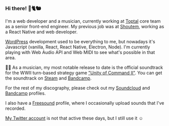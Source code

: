 ### Hi there! 👋🐈🐿️

I'm a web developer and a musician, currently working at [Toptal](https://www.toptal.com/) core team as a senior front-end engineer. My previous job was at [Shoutem](https://shoutem.com/), working as a React Native and web developer.

[WordPress](https://wordpress.org/plugins/file-gallery/) development used to be everything to me, but nowadays it's Javascript (vanilla, React, React Native, Electron, Node). I'm currently playing with Web Audio API and Web MIDI to see what's possible in that area.

🎹🎵 As a musician, my most notable release to date is the official soundtrack for the WWII turn-based strategy game ["Unity of Command II"](https://s.team/a/809230). You can get the soundtrack on [Steam](https://s.team/a/1309670) and [Bandcamp](https://aesqe.bandcamp.com/album/unity-of-command-ii-ost).

For the rest of my discography, please check out my [Soundcloud](https://soundcloud.com/aesqe) and [Bandcamp](https://aesqe.bandcamp.com) profiles.

I also have a [Freesound](https://freesound.org/people/aesqe/) profile, where I occasionally upload sounds that I've recorded.

[My Twitter account](https://twitter.com/aesqe/) is not that active these days, but I still use it ☺️

<!--
**aesqe/aesqe** is a ✨ _special_ ✨ repository because its `README.md` (this file) appears on your GitHub profile.

Here are some ideas to get you started:

- 🔭 I’m currently working on ...
- 🌱 I’m currently learning ...
- 👯 I’m looking to collaborate on ...
- 🤔 I’m looking for help with ...
- 💬 Ask me about ...
- 📫 How to reach me: ...
- 😄 Pronouns: ...
- ⚡ Fun fact: ...
-->
